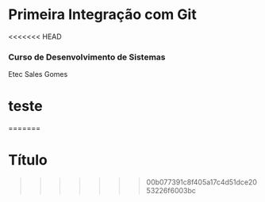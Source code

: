 # Primeira Integração com Git

<<<<<<< HEAD
### Curso de Desenvolvimento de Sistemas
Etec Sales Gomes

# teste
=======
# Título
>>>>>>> 00b077391c8f405a17c4d51dce2053226f6003bc

